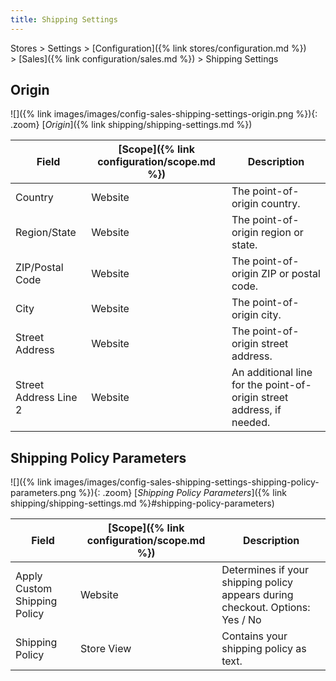 ```yaml
---
title: Shipping Settings
---
```


Stores > Settings > [Configuration]({% link stores/configuration.md %}) > [Sales]({% link configuration/sales.md %}) > Shipping Settings

## Origin

![]({% link images/images/config-sales-shipping-settings-origin.png %}){: .zoom}
[_Origin_]({% link shipping/shipping-settings.md %})

|Field|[Scope]({% link configuration/scope.md %})|Description|
|--- |--- |--- |
|Country|Website|The point-of-origin country.|
|Region/State|Website|The point-of-origin region or state.|
|ZIP/Postal Code|Website|The point-of-origin ZIP or postal code.|
|City|Website|The point-of-origin city.|
|Street Address|Website|The point-of-origin street address.|
|Street Address Line 2|Website|An additional line for the point-of-origin street address, if needed.|

## Shipping Policy Parameters

![]({% link images/images/config-sales-shipping-settings-shipping-policy-parameters.png %}){: .zoom}
[_Shipping Policy Parameters_]({% link shipping/shipping-settings.md %}#shipping-policy-parameters)

|Field|[Scope]({% link configuration/scope.md %})|Description|
|--- |--- |--- |
|Apply Custom Shipping Policy|Website|Determines if your shipping policy appears during checkout. Options: Yes / No|
|Shipping Policy|Store View|Contains your shipping policy as text.|
